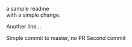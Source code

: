 a sample readme  
with a simple change.  

Another line...

Simple commit to master, no PR
Second commit
